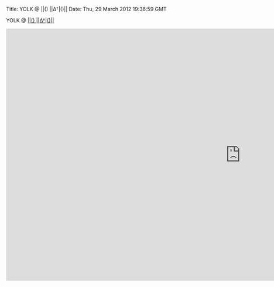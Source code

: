 Title: YOLK @ |\|() |\|∆†|()|\|
Date: Thu, 29 March 2012 19:36:59 GMT

YOLK @ [|\|() |\|∆†|()|\|](http://maps.google.com/maps?q=1542+N.+Milwaukee+Ave+Floor+2+Chicago,+IL+60622&um=1&ie=UTF-8&hq=&hnear=0x880fd2c710fd5e15:0x5897dadc6f50310,1542+N+Milwaukee+Ave,+Chicago,+IL+60622&gl=us&ei=ExyxT72sFcKSgQfywenMCQ&sa=X&oi=geocode_result&ct=title&resnum=1&ved=0CDcQ8gEwAA)

<iframe src="http://player.vimeo.com/video/45660333?badge=0&amp;color=ffffff&amp;autoplay=1" width="1280" height="689" frameborder="0" webkitAllowFullScreen mozallowfullscreen allowFullScreen></iframe>

